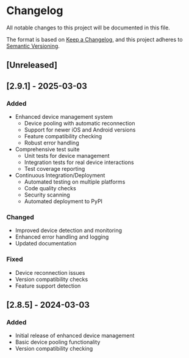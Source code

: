 # Changelog

All notable changes to this project will be documented in this file.

The format is based on [Keep a Changelog](https://keepachangelog.com/en/1.0.0/),
and this project adheres to [Semantic Versioning](https://semver.org/spec/v2.0.0.html).

## [Unreleased]

## [2.9.1] - 2025-03-03

### Added
- Enhanced device management system
  - Device pooling with automatic reconnection
  - Support for newer iOS and Android versions
  - Feature compatibility checking
  - Robust error handling
- Comprehensive test suite
  - Unit tests for device management
  - Integration tests for real device interactions
  - Test coverage reporting
- Continuous Integration/Deployment
  - Automated testing on multiple platforms
  - Code quality checks
  - Security scanning
  - Automated deployment to PyPI

### Changed
- Improved device detection and monitoring
- Enhanced error handling and logging
- Updated documentation

### Fixed
- Device reconnection issues
- Version compatibility checks
- Feature support detection

## [2.8.5] - 2024-03-03

### Added
- Initial release of enhanced device management
- Basic device pooling functionality
- Version compatibility checking 